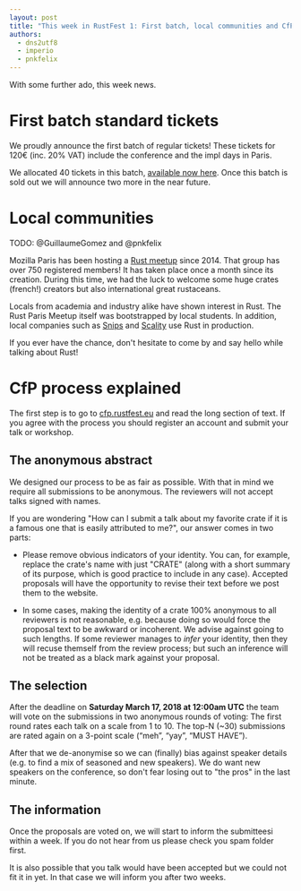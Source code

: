 ```yaml
---
layout: post
title: "This week in RustFest 1: First batch, local communities and CfP process explained"
authors:
  - dns2utf8
  - imperio
  - pnkfelix
---
```


With some further ado, this week news.

# First batch standard tickets

We proudly announce the first batch of regular tickets!
These tickets for 120€ (inc. 20% VAT) include the conference and the impl days in Paris.

We allocated 40 tickets in this batch, [available now here](https://ti.to/asquera-event-ug/rustfest-paris-2018/).
Once this batch is sold out we will announce two more in the near future.


# Local communities

TODO: @GuillaumeGomez and @pnkfelix

Mozilla Paris has been hosting a [Rust meetup](https://www.meetup.com/Rust-Paris/) since 2014.
That group has over 750 registered members! It has taken place once a month since its creation.
During this time, we had the luck to welcome some huge crates (french!) creators but also
international great rustaceans.

Locals from academia and industry alike have shown interest in Rust.
The Rust Paris Meetup itself was bootstrapped by local students.
In addition, local companies such as [Snips](https://snips.ai/) and
[Scality](https://www.scality.com/) use Rust in production.

If you ever have the chance, don't hesitate to come by and say hello while talking about Rust!

# CfP process explained

The first step is to go to [cfp.rustfest.eu](https://cfp.rustfest.eu/events/rustfest-paris) and read the long section of text.
If you agree with the process you should register an account and submit your talk or workshop.

## The anonymous abstract

We designed our process to be as fair as possible.
With that in mind we require all submissions to be anonymous.
The reviewers will not accept talks signed with names.

If you are wondering "How can I submit a talk about my favorite crate
if it is a famous one that is easily attributed to me?", our answer
comes in two parts:

- Please remove obvious indicators of your identity. You can, for
     example, replace the crate's name with just "CRATE" (along with a
     short summary of its purpose, which is good practice to include
     in any case). Accepted proposals will have the opportunity to
     revise their text before we post them to the website.

- In some cases, making the identity of a crate 100% anonymous to
     all reviewers is not reasonable, e.g. because doing so would
     force the proposal text to be awkward or incoherent. We advise
     against going to such lengths. If some reviewer manages to
     *infer* your identity, then they will recuse
     themself from the review process; but such an inference will not be
     treated as a black mark against your proposal.

## The selection

After the deadline on **Saturday March 17, 2018 at 12:00am UTC** the team will vote on the submissions in two anonymous rounds of voting:
The first round rates each talk on a scale from 1 to 10.
The top-N (~30) submissions are rated again on a 3-point scale (“meh”, “yay”, “MUST HAVE”).

After that we de-anonymise so we can (finally) bias against speaker details (e.g. to find a mix of seasoned and new speakers).
We do want new speakers on the conference, so don't fear losing out to "the pros" in the last minute.

## The information

Once the proposals are voted on, we will start to inform the submitteesi within a week.
If you do not hear from us please check you spam folder first.

It is also possible that you talk would have been accepted but we could not fit it in yet.
In that case we will inform you after two weeks.
